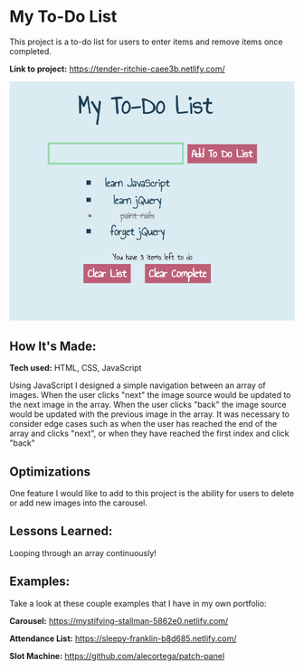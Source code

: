 # My To-Do List
This project is a to-do list for users to enter items and remove items once completed.

**Link to project:** https://tender-ritchie-caee3b.netlify.com/

![alt tag](screencap.png)

## How It's Made:

**Tech used:** HTML, CSS, JavaScript

Using JavaScript I designed a simple navigation between an array of images. When the user clicks "next" the image source would be updated to the next image in the array. When the user clicks "back" the image source would be updated with the previous image in the array. It was necessary to consider edge cases such as when the user has reached the end of the array and clicks "next", or when they have reached the first index and click "back"

## Optimizations

One feature I would like to add to this project is the ability for users to delete or add new images into the carousel.

## Lessons Learned:

Looping through an array continuously!

## Examples:
Take a look at these couple examples that I have in my own portfolio:

**Carousel:** https://mystifying-stallman-5862e0.netlify.com/

**Attendance List:** https://sleepy-franklin-b8d685.netlify.com/

**Slot Machine:** https://github.com/alecortega/patch-panel
